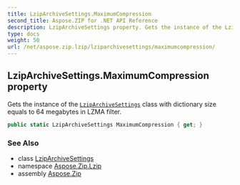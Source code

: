 ```yaml
---
title: LzipArchiveSettings.MaximumCompression
second_title: Aspose.ZIP for .NET API Reference
description: LzipArchiveSettings property. Gets the instance of the LzipArchiveSettings class with dictionary size equals to 64 megabytes in LZMA filter
type: docs
weight: 50
url: /net/aspose.zip.lzip/lziparchivesettings/maximumcompression/
---
```

## LzipArchiveSettings.MaximumCompression property

Gets the instance of the [`LzipArchiveSettings`](../) class with dictionary size equals to 64 megabytes in LZMA filter.

```csharp
public static LzipArchiveSettings MaximumCompression { get; }
```

### See Also

* class [LzipArchiveSettings](../)
* namespace [Aspose.Zip.Lzip](../../lziparchivesettings/)
* assembly [Aspose.Zip](../../../)


